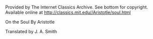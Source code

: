 Provided by The Internet Classics Archive.
See bottom for copyright. Available online at
    http://classics.mit.edu//Aristotle/soul.html

On the Soul
By Aristotle


Translated by J. A. Smith
